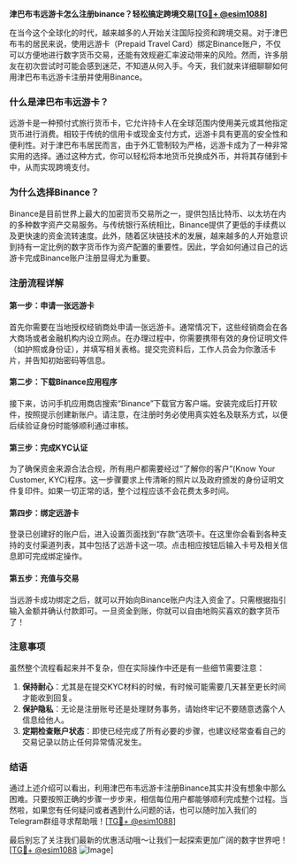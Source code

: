 **津巴布韦远游卡怎么注册binance？轻松搞定跨境交易[[TG💪+ @esim1088](https://t.me/s/esim1088)]**

在当今这个全球化的时代，越来越多的人开始关注国际投资和跨境交易。对于津巴布韦的居民来说，使用远游卡（Prepaid Travel Card）绑定Binance账户，不仅可以方便地进行数字货币交易，还能有效规避汇率波动带来的风险。然而，许多朋友在初次尝试时可能会感到迷茫，不知道从何入手。今天，我们就来详细聊聊如何用津巴布韦远游卡注册并使用Binance。

### 什么是津巴布韦远游卡？

远游卡是一种预付式旅行货币卡，它允许持卡人在全球范围内使用美元或其他指定货币进行消费。相较于传统的信用卡或现金支付方式，远游卡具有更高的安全性和便利性。对于津巴布韦居民而言，由于外汇管制较为严格，远游卡成为了一种非常实用的选择。通过这种方式，你可以轻松将本地货币兑换成外币，并将其存储到卡中，从而实现跨境支付。

### 为什么选择Binance？

Binance是目前世界上最大的加密货币交易所之一，提供包括比特币、以太坊在内的多种数字资产交易服务。与传统银行系统相比，Binance提供了更低的手续费以及更快速的资金流转速度。此外，随着区块链技术的发展，越来越多的人开始意识到持有一定比例的数字货币作为资产配置的重要性。因此，学会如何通过自己的远游卡完成Binance账户注册显得尤为重要。

### 注册流程详解

#### 第一步：申请一张远游卡
首先你需要在当地授权经销商处申请一张远游卡。通常情况下，这些经销商会在各大商场或者金融机构内设立网点。在办理过程中，你需要携带有效的身份证明文件（如护照或身份证），并填写相关表格。提交完资料后，工作人员会为你激活卡片，并告知初始密码等信息。

#### 第二步：下载Binance应用程序
接下来，访问手机应用商店搜索“Binance”下载官方客户端。安装完成后打开软件，按照提示创建新账户。请注意，在注册时务必使用真实姓名及联系方式，以便后续验证身份时能够顺利通过审核。

#### 第三步：完成KYC认证
为了确保资金来源合法合规，所有用户都需要经过“了解你的客户”(Know Your Customer, KYC)程序。这一步骤要求上传清晰的照片以及政府颁发的身份证明文件复印件。如果一切正常的话，整个过程应该不会花费太多时间。

#### 第四步：绑定远游卡
登录已创建好的账户后，进入设置页面找到“存款”选项卡。在这里你会看到各种支持的支付渠道列表，其中包括了远游卡这一项。点击相应按钮后输入卡号及相关信息即可完成绑定操作。

#### 第五步：充值与交易
当远游卡成功绑定之后，就可以开始向Binance账户内注入资金了。只需根据指引输入金额并确认付款即可。一旦资金到账，你就可以自由地购买喜欢的数字货币了！

### 注意事项
虽然整个流程看起来并不复杂，但在实际操作中还是有一些细节需要注意：
1. **保持耐心**：尤其是在提交KYC材料的时候，有时候可能需要几天甚至更长时间才能收到回复。
2. **保护隐私**：无论是注册账号还是处理财务事务，请始终牢记不要随意透露个人信息给他人。
3. **定期检查账户状态**：即使已经完成了所有必要的步骤，也建议经常查看自己的交易记录以防止任何异常情况发生。

### 结语

通过上述介绍可以看出，利用津巴布韦远游卡注册Binance其实并没有想象中那么困难。只要按照正确的步骤一步步来，相信每位用户都能够顺利完成整个过程。当然啦，如果您有任何疑问或者遇到什么问题的话，也可以随时加入我们的Telegram群组寻求帮助哦！[[TG💪+ @esim1088](https://t.me/s/esim1088)]

最后别忘了关注我们最新的优惠活动哦～让我们一起探索更加广阔的数字世界吧！[[TG💪+ @esim1088](https://t.me/s/esim1088) ![Image](https://i.postimg.cc/4NQfJmqS/Snipaste-2025-05-13-00-14-12.png)]